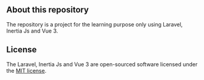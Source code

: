 ## About this repository

The repository is a project for the learning purpose only using Laravel, Inertia Js and Vue 3.

## License

The Laravel, Inertia Js and Vue 3 are open-sourced software licensed under the [MIT license](https://opensource.org/licenses/MIT).
